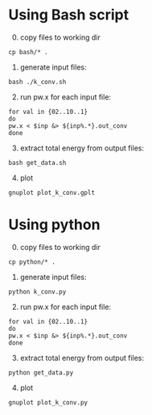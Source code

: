 # Using Bash script

0. copy files to working dir
```
cp bash/* .
```

1. generate input files:
```
bash ./k_conv.sh
```

2. run pw.x for each input file:
```
for val in {02..10..1}
do
pw.x < $inp &> ${inp%.*}.out_conv
done
```

3. extract total energy from output files:
```
bash get_data.sh
```

4. plot
```
gnuplot plot_k_conv.gplt
```

# Using python

0. copy files to working dir
```
cp python/* .
```

1. generate input files:
```
python k_conv.py
```

2. run pw.x for each input file:
```
for val in {02..10..1}
do
pw.x < $inp &> ${inp%.*}.out_conv
done
```

3. extract total energy from output files:
```
python get_data.py
```

4. plot
```
gnuplot plot_k_conv.py
```
